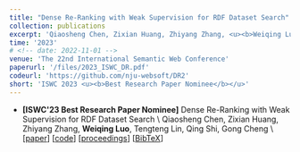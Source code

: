 ```yaml
---
title: "Dense Re-Ranking with Weak Supervision for RDF Dataset Search"
collection: publications
excerpt: 'Qiaosheng Chen, Zixian Huang, Zhiyang Zhang, <u><b>Weiqing Luo</b></u>, Tengteng Lin, Qing Shi, Gong Cheng' 
time: '2023'
# <!-- date: 2022-11-01 -->
venue: 'The 22nd International Semantic Web Conference'
paperurl: '/files/2023_ISWC_DR.pdf'
codeurl: 'https://github.com/nju-websoft/DR2'
short: 'ISWC 2023 <u><b>Best Research Paper Nominee</b></u>'
---
```




- **[ISWC'23 Best Research Paper Nominee]** Dense Re-Ranking with Weak Supervision for RDF Dataset Search \\
Qiaosheng Chen, Zixian Huang, Zhiyang Zhang, **Weiqing Luo**, Tengteng Lin, Qing Shi, Gong Cheng \\
[[paper](https://doi.org/10.1007/978-3-031-47240-4_2)]
[[code](https://github.com/nju-websoft/DR2)]
[[proceedings](https://link.springer.com/chapter/10.1007/978-3-031-47240-4_2)]
[[BibTeX](https://dblp.org/rec/conf/semweb/ChenHZLLSC23.html?view=bibtex)]